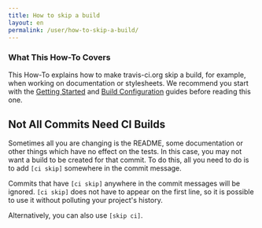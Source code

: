 ```yaml
---
title: How to skip a build
layout: en
permalink: /user/how-to-skip-a-build/
---
```


### What This How-To Covers

This How-To explains how to make travis-ci.org skip a build, for example, when
working on documentation or stylesheets. We recommend you start with the
[Getting Started](/user/getting-started/) and [Build
Configuration](/user/build-configuration/) guides before reading this one.

## Not All Commits Need CI Builds

Sometimes all you are changing is the README, some documentation or other
things which have no effect on the tests. In this case, you may not want a
build to be created for that commit. To do this, all you need to do is to add
`[ci skip]` somewhere in the commit message.

Commits that have `[ci skip]` anywhere in the commit messages will be ignored.
`[ci skip]` does not have to appear on the first line, so it is possible to use
it without polluting your project's history.

Alternatively, you can also use `[skip ci]`.
